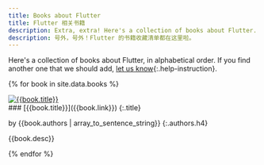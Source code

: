 ```yaml
---
title: Books about Flutter
title: Flutter 相关书籍
description: Extra, extra! Here's a collection of books about Flutter.
description: 号外，号外！Flutter 的书籍收藏清单都在这里啦。
---
```


Here's a collection of books about Flutter, in alphabetical order.
If you find another one that we should add,
[let us know][]{:.help-instruction}.

[let us know]: {{site.github}}/flutter/website/issues

{% for book in site.data.books %}
<div class="book-img-with-details row">
<a href="{{book.link}}" title="{{book.title}}" class="col-sm-3 no-automatic-external">
  <img src="{% asset 'cover/{{book.cover}}' @path %}" alt="{{book.title}}"/>
</a>
<div class="details col-sm-9" markdown="1">
### [{{book.title}}]({{book.link}})
{:.title}

by {{book.authors | array_to_sentence_string}}
{:.authors.h4}

{{book.desc}}
</div>
</div>
{% endfor %}

